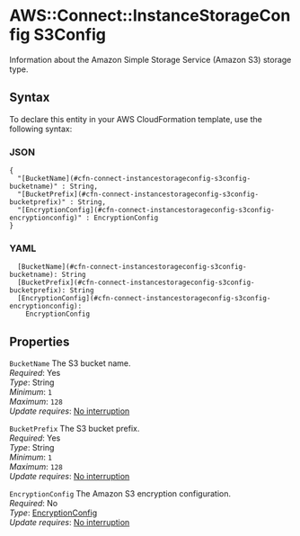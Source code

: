 # AWS::Connect::InstanceStorageConfig S3Config<a name="aws-properties-connect-instancestorageconfig-s3config"></a>

Information about the Amazon Simple Storage Service \(Amazon S3\) storage type\.

## Syntax<a name="aws-properties-connect-instancestorageconfig-s3config-syntax"></a>

To declare this entity in your AWS CloudFormation template, use the following syntax:

### JSON<a name="aws-properties-connect-instancestorageconfig-s3config-syntax.json"></a>

```
{
  "[BucketName](#cfn-connect-instancestorageconfig-s3config-bucketname)" : String,
  "[BucketPrefix](#cfn-connect-instancestorageconfig-s3config-bucketprefix)" : String,
  "[EncryptionConfig](#cfn-connect-instancestorageconfig-s3config-encryptionconfig)" : EncryptionConfig
}
```

### YAML<a name="aws-properties-connect-instancestorageconfig-s3config-syntax.yaml"></a>

```
  [BucketName](#cfn-connect-instancestorageconfig-s3config-bucketname): String
  [BucketPrefix](#cfn-connect-instancestorageconfig-s3config-bucketprefix): String
  [EncryptionConfig](#cfn-connect-instancestorageconfig-s3config-encryptionconfig): 
    EncryptionConfig
```

## Properties<a name="aws-properties-connect-instancestorageconfig-s3config-properties"></a>

`BucketName`  <a name="cfn-connect-instancestorageconfig-s3config-bucketname"></a>
The S3 bucket name\.  
*Required*: Yes  
*Type*: String  
*Minimum*: `1`  
*Maximum*: `128`  
*Update requires*: [No interruption](https://docs.aws.amazon.com/AWSCloudFormation/latest/UserGuide/using-cfn-updating-stacks-update-behaviors.html#update-no-interrupt)

`BucketPrefix`  <a name="cfn-connect-instancestorageconfig-s3config-bucketprefix"></a>
The S3 bucket prefix\.  
*Required*: Yes  
*Type*: String  
*Minimum*: `1`  
*Maximum*: `128`  
*Update requires*: [No interruption](https://docs.aws.amazon.com/AWSCloudFormation/latest/UserGuide/using-cfn-updating-stacks-update-behaviors.html#update-no-interrupt)

`EncryptionConfig`  <a name="cfn-connect-instancestorageconfig-s3config-encryptionconfig"></a>
The Amazon S3 encryption configuration\.  
*Required*: No  
*Type*: [EncryptionConfig](aws-properties-connect-instancestorageconfig-encryptionconfig.md)  
*Update requires*: [No interruption](https://docs.aws.amazon.com/AWSCloudFormation/latest/UserGuide/using-cfn-updating-stacks-update-behaviors.html#update-no-interrupt)
